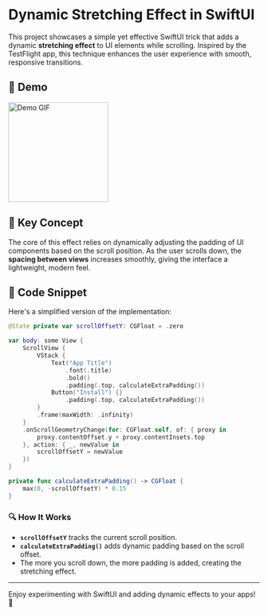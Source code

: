 # Dynamic Stretching Effect in SwiftUI

This project showcases a simple yet effective SwiftUI trick that adds a dynamic **stretching effect** to UI elements while scrolling. Inspired by the TestFlight app, this technique enhances the user experience with smooth, responsive transitions.

## 📱 Demo

<img src="https://github.com/user-attachments/assets/584a7eb7-39e5-4599-bfad-2724f81ca9bf" alt="Demo GIF" width="200" />


## 🚀 Key Concept

The core of this effect relies on dynamically adjusting the padding of UI components based on the scroll position. As the user scrolls down, the **spacing between views** increases smoothly, giving the interface a lightweight, modern feel.

## 🧩 Code Snippet

Here's a simplified version of the implementation:

```swift
@State private var scrollOffsetY: CGFloat = .zero

var body: some View {
    ScrollView {
        VStack {
            Text("App Title")
                .font(.title)
                .bold()
                .padding(.top, calculateExtraPadding())
            Button("Install") {}
                .padding(.top, calculateExtraPadding())
        }
        .frame(maxWidth: .infinity)
    }
    .onScrollGeometryChange(for: CGFloat.self, of: { proxy in
        proxy.contentOffset.y + proxy.contentInsets.top
    }, action: { _, newValue in
        scrollOffsetY = newValue
    })
}

private func calculateExtraPadding() -> CGFloat {
    max(0, -scrollOffsetY) * 0.15
}
```

### 🔍 How It Works
- **`scrollOffsetY`** tracks the current scroll position.
- **`calculateExtraPadding()`** adds dynamic padding based on the scroll offset.
- The more you scroll down, the more padding is added, creating the stretching effect.

---

Enjoy experimenting with SwiftUI and adding dynamic effects to your apps! 🚀

